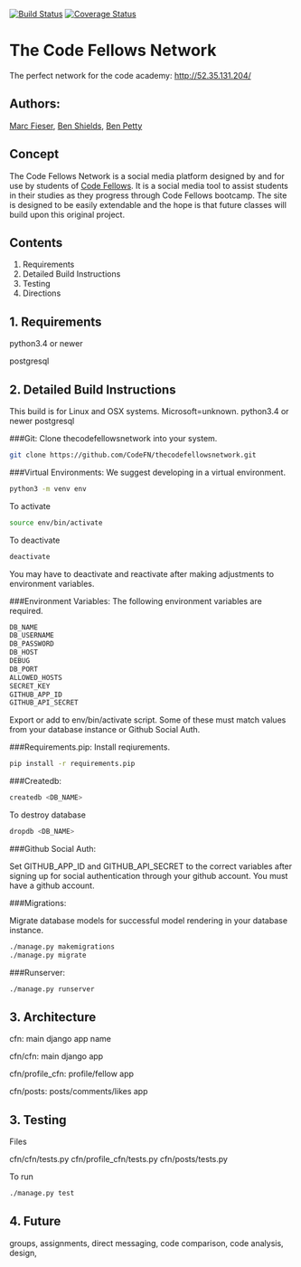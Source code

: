 [![Build Status](https://travis-ci.org/CodeFN/thecodefellowsnetwork.svg?branch=master)](https://travis-ci.org/CodeFN/thecodefellowsnetwork) [![Coverage Status](https://coveralls.io/repos/github/CodeFN/thecodefellowsnetwork/badge.svg?branch=master)](https://coveralls.io/github/CodeFN/thecodefellowsnetwork?branch=master)
# The Code Fellows Network
The perfect network for the code academy: http://52.35.131.204/

## Authors: 
[Marc Fieser](https://github.com/midfies), [Ben Shields](https://github.com/iamrobinhood12345), [Ben Petty](https://github.com/benpetty)

## Concept

The Code Fellows Network is a social media platform designed by and for use by students of [Code Fellows](https://www.codefellows.org/). It is a social media tool to assist students in their studies as they progress through Code Fellows bootcamp. The site is designed to be easily extendable and the hope is that future classes will build upon this original project.

## Contents

  1. Requirements
  2. Detailed Build Instructions
  3. Testing
  4. Directions

## 1. Requirements

python3.4 or newer

postgresql

## 2. Detailed Build Instructions

This build is for Linux and OSX systems. Microsoft=unknown.
python3.4 or newer
postgresql

###Git:
Clone thecodefellowsnetwork into your system.

```bash
git clone https://github.com/CodeFN/thecodefellowsnetwork.git
```

###Virtual Environments:
We suggest developing in a virtual environment.

```bash
python3 -m venv env
```

To activate
```bash
source env/bin/activate
```
To deactivate
```bash
deactivate
```
You may have to deactivate and reactivate after making adjustments to environment variables.

###Environment Variables:
The following environment variables are required.
```bash
DB_NAME
DB_USERNAME
DB_PASSWORD
DB_HOST
DEBUG
DB_PORT
ALLOWED_HOSTS
SECRET_KEY
GITHUB_APP_ID
GITHUB_API_SECRET
```
Export or add to env/bin/activate script.
Some of these must match values from your database instance or Github Social Auth.

###Requirements.pip:
Install reqiurements.
```bash
pip install -r requirements.pip
```

###Createdb:
```bash
createdb <DB_NAME>
```

To destroy database
```bash
dropdb <DB_NAME>
```

###Github Social Auth:

Set GITHUB_APP_ID and GITHUB_API_SECRET to the correct variables after signing up for social authentication through your github account. You must have a github account.

###Migrations:

Migrate database models for successful model rendering in your database instance.
```bash
./manage.py makemigrations
./manage.py migrate
```

###Runserver:
```bash
./manage.py runserver
```

## 3. Architecture

cfn: main django app name

cfn/cfn: main django app

cfn/profile_cfn: profile/fellow app

cfn/posts: posts/comments/likes app


## 3. Testing

Files

cfn/cfn/tests.py
cfn/profile_cfn/tests.py
cfn/posts/tests.py

To run
```bash
./manage.py test
```

## 4. Future

groups, assignments, direct messaging, code comparison, code analysis, design, 
